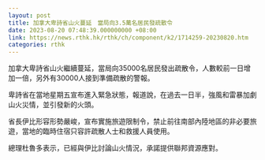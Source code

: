 ```yaml
---
layout: post
title: 加拿大卑詩省山火蔓延　當局向3.5萬名居民發疏散令
date: 2023-08-20 07:48:39.000000000 +08:00
link: https://news.rthk.hk/rthk/ch/component/k2/1714259-20230820.htm
categories: rthk
---
```


加拿大卑詩省山火繼續蔓延，當局向35000名居民發出疏散令，人數較前一日增加一倍，另外有30000人接到準備疏散的警報。

卑詩省在當地星期五宣布進入緊急狀態，報道說，在過去一日半，強風和雷暴加劇山火災情，並引發新的火頭。

省長伊比形容形勢嚴峻，宣布實施旅遊限制令，禁止前往南部內陸地區的非必要旅遊，當地的臨時住宿只容許疏散人士和救援人員使用。

總理杜魯多表示，已經與伊比討論山火情況，承諾提供聯邦資源應對。
